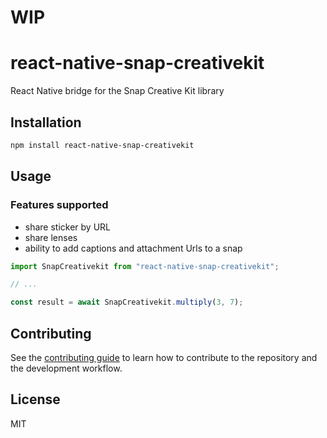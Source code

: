 # WIP

# react-native-snap-creativekit

React Native bridge for the Snap Creative Kit library

## Installation

```sh
npm install react-native-snap-creativekit
```

## Usage

### Features supported
- share sticker by URL
- share lenses
- ability to add captions and attachment Urls to a snap

```js
import SnapCreativekit from "react-native-snap-creativekit";

// ...

const result = await SnapCreativekit.multiply(3, 7);
```

## Contributing

See the [contributing guide](CONTRIBUTING.md) to learn how to contribute to the repository and the development workflow.

## License

MIT
